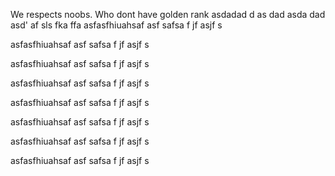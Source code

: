We respects noobs. Who dont have golden rank
asdadad
d
as
dad
asda
dad
asd'
af
sls
fka
ffa
asfasfhiuahsaf
asf
safsa
f
jf
asjf
s

asfasfhiuahsaf
asf
safsa
f
jf
asjf
s

asfasfhiuahsaf
asf
safsa
f
jf
asjf
s

asfasfhiuahsaf
asf
safsa
f
jf
asjf
s

asfasfhiuahsaf
asf
safsa
f
jf
asjf
s

asfasfhiuahsaf
asf
safsa
f
jf
asjf
s

asfasfhiuahsaf
asf
safsa
f
jf
asjf
s

asfasfhiuahsaf
asf
safsa
f
jf
asjf
s

